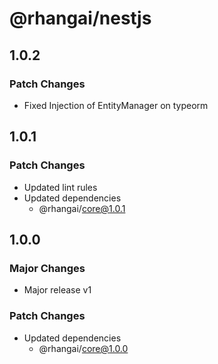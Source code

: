 # @rhangai/nestjs

## 1.0.2

### Patch Changes

- Fixed Injection of EntityManager on typeorm

## 1.0.1

### Patch Changes

- Updated lint rules
- Updated dependencies
  - @rhangai/core@1.0.1

## 1.0.0

### Major Changes

- Major release v1

### Patch Changes

- Updated dependencies
  - @rhangai/core@1.0.0
